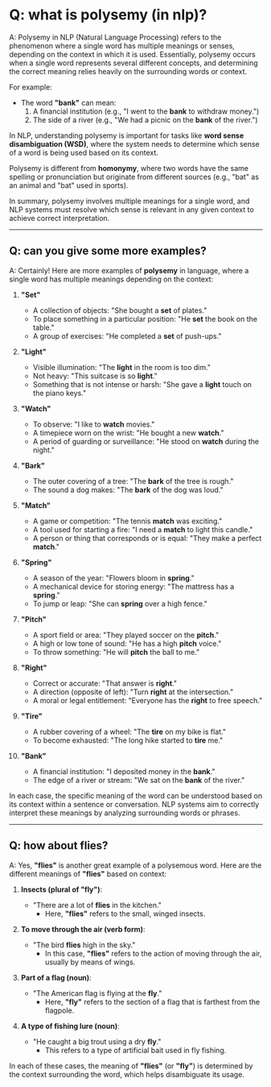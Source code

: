 # Q: what is polysemy (in nlp)?

A: Polysemy in NLP (Natural Language Processing) refers to the phenomenon where a single word has multiple meanings or senses, depending on the context in which it is used. Essentially, polysemy occurs when a single word represents several different concepts, and determining the correct meaning relies heavily on the surrounding words or context.

For example:

- The word **"bank"** can mean:
  1. A financial institution (e.g., "I went to the **bank** to withdraw money.")
  2. The side of a river (e.g., "We had a picnic on the **bank** of the river.")

In NLP, understanding polysemy is important for tasks like **word sense disambiguation (WSD)**, where the system needs to determine which sense of a word is being used based on its context.

Polysemy is different from **homonymy**, where two words have the same spelling or pronunciation but originate from different sources (e.g., "bat" as an animal and "bat" used in sports).

In summary, polysemy involves multiple meanings for a single word, and NLP systems must resolve which sense is relevant in any given context to achieve correct interpretation.


---


## Q: can you give some more examples?

A: Certainly! Here are more examples of **polysemy** in language, where a single word has multiple meanings depending on the context:

1. **"Set"**
   - A collection of objects: "She bought a **set** of plates."
   - To place something in a particular position: "He **set** the book on the table."
   - A group of exercises: "He completed a **set** of push-ups."

2. **"Light"**
   - Visible illumination: "The **light** in the room is too dim."
   - Not heavy: "This suitcase is so **light**."
   - Something that is not intense or harsh: "She gave a **light** touch on the piano keys."

3. **"Watch"**
   - To observe: "I like to **watch** movies."
   - A timepiece worn on the wrist: "He bought a new **watch**."
   - A period of guarding or surveillance: "He stood on **watch** during the night."

4. **"Bark"**
   - The outer covering of a tree: "The **bark** of the tree is rough."
   - The sound a dog makes: "The **bark** of the dog was loud."

5. **"Match"**
   - A game or competition: "The tennis **match** was exciting."
   - A tool used for starting a fire: "I need a **match** to light this candle."
   - A person or thing that corresponds or is equal: "They make a perfect **match**."

6. **"Spring"**
   - A season of the year: "Flowers bloom in **spring**."
   - A mechanical device for storing energy: "The mattress has a **spring**."
   - To jump or leap: "She can **spring** over a high fence."

7. **"Pitch"**
   - A sport field or area: "They played soccer on the **pitch**."
   - A high or low tone of sound: "He has a high **pitch** voice."
   - To throw something: "He will **pitch** the ball to me."

8. **"Right"**
   - Correct or accurate: "That answer is **right**."
   - A direction (opposite of left): "Turn **right** at the intersection."
   - A moral or legal entitlement: "Everyone has the **right** to free speech."

9. **"Tire"**
   - A rubber covering of a wheel: "The **tire** on my bike is flat."
   - To become exhausted: "The long hike started to **tire** me."

10. **"Bank"**
    - A financial institution: "I deposited money in the **bank**."
    - The edge of a river or stream: "We sat on the **bank** of the river."

In each case, the specific meaning of the word can be understood based on its context within a sentence or conversation. NLP systems aim to correctly interpret these meanings by analyzing surrounding words or phrases.

---


## Q: how about flies?

A: Yes, **"flies"** is another great example of a polysemous word. Here are the different meanings of **"flies"** based on context:

1. **Insects (plural of "fly")**:
   - "There are a lot of **flies** in the kitchen."
     - Here, **"flies"** refers to the small, winged insects.

2. **To move through the air (verb form)**:
   - "The bird **flies** high in the sky."
     - In this case, **"flies"** refers to the action of moving through the air, usually by means of wings.

3. **Part of a flag (noun)**:
   - "The American flag is flying at the **fly**."
     - Here, **"fly"** refers to the section of a flag that is farthest from the flagpole.

4. **A type of fishing lure (noun)**:
   - "He caught a big trout using a dry **fly**."
     - This refers to a type of artificial bait used in fly fishing.

In each of these cases, the meaning of **"flies"** (or **"fly"**) is determined by the context surrounding the word, which helps disambiguate its usage.

